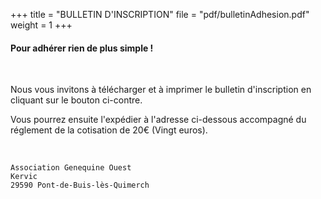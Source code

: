 +++
title = "BULLETIN D'INSCRIPTION"
file = "pdf/bulletinAdhesion.pdf"
weight = 1
+++

#### Pour adhérer rien de plus simple !  

&ensp;

Nous vous invitons à télécharger et à imprimer le bulletin d'inscription en cliquant sur le bouton ci-contre.

Vous pourrez ensuite l'expédier à l'adresse ci-dessous accompagné du réglement de la cotisation de 20€ (Vingt euros).  

&ensp;&ensp;

```
Association Genequine Ouest
Kervic
29590 Pont-de-Buis-lès-Quimerch
```